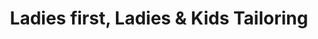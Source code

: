 ---
title: "Ladies first, Ladies & Kids Tailoring"
url: /vellangallur/ladies-first-ladies-and-kids-tailoring/
shop: shop
---